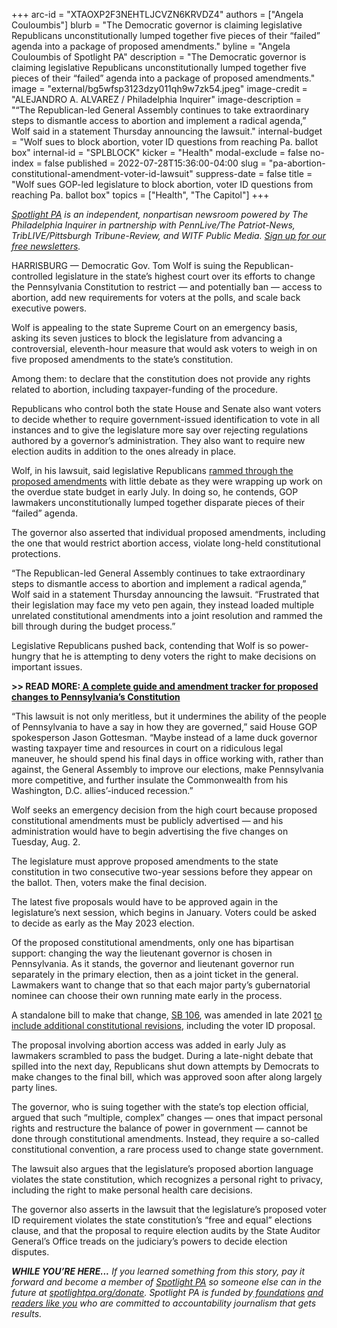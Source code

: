 +++
arc-id = "XTAOXP2F3NEHTLJCVZN6KRVDZ4"
authors = ["Angela Couloumbis"]
blurb = "The Democratic governor is claiming legislative Republicans unconstitutionally lumped together five pieces of their “failed” agenda into a package of proposed amendments."
byline = "Angela Couloumbis of Spotlight PA"
description = "The Democratic governor is claiming legislative Republicans unconstitutionally lumped together five pieces of their “failed” agenda into a package of proposed amendments."
image = "external/bg5wfsp3123dzy011qh9w7zk54.jpeg"
image-credit = "ALEJANDRO A. ALVAREZ / Philadelphia Inquirer"
image-description = "“The Republican-led General Assembly continues to take extraordinary steps to dismantle access to abortion and implement a radical agenda,” Wolf said in a statement Thursday announcing the lawsuit."
internal-budget = "Wolf sues to block abortion, voter ID questions from reaching Pa. ballot box"
internal-id = "SPLBLOCK"
kicker = "Health"
modal-exclude = false
no-index = false
published = 2022-07-28T15:36:00-04:00
slug = "pa-abortion-constitutional-amendment-voter-id-lawsuit"
suppress-date = false
title = "Wolf sues GOP-led legislature to block abortion, voter ID questions from reaching Pa. ballot box"
topics = ["Health", "The Capitol"]
+++

<a href="https://www.spotlightpa.org/"><i>Spotlight PA</i></a><i> is an independent, nonpartisan newsroom powered by The Philadelphia Inquirer in partnership with PennLive/The Patriot-News, TribLIVE/Pittsburgh Tribune-Review, and WITF Public Media. </i><a href="https://www.spotlightpa.org/newsletters"><i>Sign up for our free newsletters</i></a><i>.</i>

HARRISBURG — Democratic Gov. Tom Wolf is suing the Republican-controlled legislature in the state’s highest court over its efforts to change the Pennsylvania Constitution to restrict — and potentially ban — access to abortion, add new requirements for voters at the polls, and scale back executive powers.

Wolf is appealing to the state Supreme Court on an emergency basis, asking its seven justices to block the legislature from advancing a controversial, eleventh-hour measure that would ask voters to weigh in on five proposed amendments to the state’s constitution.

Among them: to declare that the constitution does not provide any rights related to abortion, including taxpayer-funding of the procedure.

<script src="https://www.spotlightpa.org/embed.js" async></script><div data-spl-embed-version="1" data-spl-src="https://www.spotlightpa.org/embeds/newsletter/"></div>

Republicans who control both the state House and Senate also want voters to decide whether to require government-issued identification to vote in all instances and to give the legislature more say over rejecting regulations authored by a governor’s administration. They also want to require new election audits in addition to the ones already in place.

Wolf, in his lawsuit, said legislative Republicans <a href="https://www.spotlightpa.org/news/2022/07/pa-abortion-restrictions-constitutional-amendment-voter-id/">rammed through the proposed amendments</a> with little debate as they were wrapping up work on the overdue state budget in early July. In doing so, he contends, GOP lawmakers unconstitutionally lumped together disparate pieces of their “failed” agenda.

The governor also asserted that individual proposed amendments, including the one that would restrict abortion access, violate long-held constitutional protections.

“The Republican-led General Assembly continues to take extraordinary steps to dismantle access to abortion and implement a radical agenda,” Wolf said in a statement Thursday announcing the lawsuit. “Frustrated that their legislation may face my veto pen again, they instead loaded multiple unrelated constitutional amendments into a joint resolution and rammed the bill through during the budget process.”

Legislative Republicans pushed back, contending that Wolf is so power-hungry that he is attempting to deny voters the right to make decisions on important issues.

<b>&gt;&gt; READ MORE:</b><a href="https://www.spotlightpa.org/news/2022/01/pennsylvania-constitution-amendments-tracker-complete-guide/"><b> A complete guide and amendment tracker for proposed changes to Pennsylvania’s Constitution</b></a>

“This lawsuit is not only meritless, but it undermines the ability of the people of Pennsylvania to have a say in how they are governed,” said House GOP spokesperson Jason Gottesman. “Maybe instead of a lame duck governor wasting taxpayer time and resources in court on a ridiculous legal maneuver, he should spend his final days in office working with, rather than against, the General Assembly to improve our elections, make Pennsylvania more competitive, and further insulate the Commonwealth from his Washington, D.C. allies’-induced recession.”

Wolf seeks an emergency decision from the high court because proposed constitutional amendments must be publicly advertised — and his administration would have to begin advertising the five changes on Tuesday, Aug. 2.

The legislature must approve proposed amendments to the state constitution in two consecutive two-year sessions before they appear on the ballot. Then, voters make the final decision.

The latest five proposals would have to be approved again in the legislature’s next session, which begins in January. Voters could be asked to decide as early as the May 2023 election.

Of the proposed constitutional amendments, only one has bipartisan support: changing the way the lieutenant governor is chosen in Pennsylvania. As it stands, the governor and lieutenant governor run separately in the primary election, then as a joint ticket in the general. Lawmakers want to change that so that each major party’s gubernatorial nominee can choose their own running mate early in the process.

A standalone bill to make that change, <a href="https://www.legis.state.pa.us/cfdocs/legis/PN/Public/btCheck.cfm?txtType=PDF&sessYr=2021&sessInd=0&billBody=S&billTyp=B&billNbr=0106&pn=1857">SB 106</a>, was amended in late 2021 <a href="https://www.spotlightpa.org/news/2022/01/pennsylvania-constitutional-amendments-voters-id-regulations/">to include additional constitutional revisions</a>, including the voter ID proposal.

<script src="https://www.spotlightpa.org/embed.js" async></script><div data-spl-embed-version="1" data-spl-src="https://www.spotlightpa.org/embeds/donate/"></div>

The proposal involving abortion access was added in early July as lawmakers scrambled to pass the budget. During a late-night debate that spilled into the next day, Republicans shut down attempts by Democrats to make changes to the final bill, which was approved soon after along largely party lines.

The governor, who is suing together with the state’s top election official, argued that such “multiple, complex” changes — ones that impact personal rights and restructure the balance of power in government — cannot be done through constitutional amendments. Instead, they require a so-called constitutional convention, a rare process used to change state government.

The lawsuit also argues that the legislature’s proposed abortion language violates the state constitution, which recognizes a personal right to privacy, including the right to make personal health care decisions.

The governor also asserts in the lawsuit that the legislature’s proposed voter ID requirement violates the state constitution’s “free and equal” elections clause, and that the proposal to require election audits by the State Auditor General’s Office treads on the judiciary’s powers to decide election disputes.

<i><b>WHILE YOU’RE HERE...</b></i><i> If you learned something from this story, pay it forward and become a member of </i><a href="https://www.spotlightpa.org/"><i>Spotlight PA</i></a><i> so someone else can in the future at </i><a href="https://www.spotlightpa.org/donate"><i>spotlightpa.org/donate</i></a><i>. Spotlight PA is funded by</i><a href="https://www.spotlightpa.org/support"><i> foundations</i></a><i> </i><a href="https://www.spotlightpa.org/support"><i>and readers like you</i></a><i> who are committed to accountability journalism that gets results.</i>
